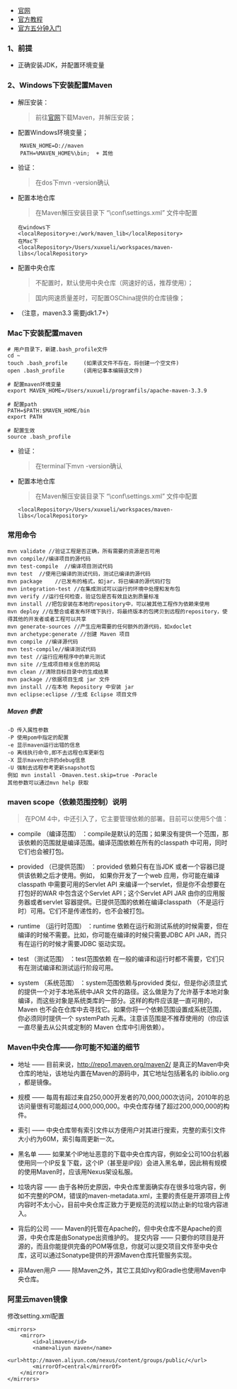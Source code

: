 - [官网](http://maven.apache.org/download.cgi)
- [官方教程](http://maven.apache.org/guides/getting-started/index.html)
- [官方五分钟入门](http://maven.apache.org/guides/getting-started/maven-in-five-minutes.html)


### 1、前提
- 正确安装JDK，并配置环境变量

### 2、Windows下安装配置Maven
* 解压安装：
    >前往[官网](http://maven.apache.org/download.cgi)下载Maven，并解压安装；
* 配置Windows环境变量；
```
    MAVEN_HOME=D://maven
    PATH=%MAVEN_HOME%\bin;  + 其他
```
* 验证：
    >在dos下mvn -version确认
* 配置本地仓库
    >在Maven解压安装目录下 “\conf\settings.xml” 文件中配置

    ```
    在windows下
    <localRepository>e:/work/maven_lib</localRepository>
    在Mac下
    <localRepository>/Users/xuxueli/workspaces/maven-libs</localRepository>
    ```
* 配置中央仓库
    > 不配置时，默认使用中央仓库（网速好的话，推荐使用）；

    > 国内网速质量差时，可配置OSChina提供的仓库镜像；

* （注意，maven3.3 需要jdk1.7+）
 
### Mac下安装配置maven

```
# 用户目录下，新建.bash_profile文件
cd ~
touch .bash_profile     (如果该文件不存在，将创建一个空文件)
open .bash_profile      (调用记事本编辑该文件)

# 配置maven环境变量
export MAVEN_HOME=/Users/xuxueli/programfils/apache-maven-3.3.9

# 配置path
PATH=$PATH:$MAVEN_HOME/bin
export PATH

# 配置生效
source .bash_profile
```

- 验证：
    >在terminal下mvn -version确认
- 配置本地仓库
    >在Maven解压安装目录下 “\conf\settings.xml” 文件中配置

    ```
    <localRepository>/Users/xuxueli/workspaces/maven-libs</localRepository>
    ```

### 常用命令
```
mvn validate //验证工程是否正确，所有需要的资源是否可用
mvn compile//编译项目的源代码
mvn test-compile  //编译项目测试代码
mvn test  //使用已编译的测试代码，测试已编译的源代码
mvn package    //已发布的格式，如jar，将已编译的源代码打包
mvn integration-test //在集成测试可以运行的环境中处理和发布包
mvn verify //运行任何检查，验证包是否有效且达到质量标准
mvn install //把包安装在本地的repository中，可以被其他工程作为依赖来使用
mvn deploy //在整合或者发布环境下执行，将最终版本的包拷贝到远程的repository，使得其他的开发者或者工程可以共享
mvn generate-sources //产生应用需要的任何额外的源代码，如xdoclet
mvn archetype:generate //创建 Maven 项目
mvn compile //编译源代码
mvn test-compile//编译测试代码
mvn test //运行应用程序中的单元测试
mvn site //生成项目相关信息的网站
mvn clean //清除目标目录中的生成结果
mvn package //依据项目生成 jar 文件
mvn install //在本地 Repository 中安装 jar
mvn eclipse:eclipse //生成 Eclipse 项目文件
```

##### Maven 参数 

    -D 传入属性参数 
    -P 使用pom中指定的配置 
    -e 显示maven运行出错的信息 
    -o 离线执行命令,即不去远程仓库更新包 
    -X 显示maven允许的debug信息 
    -U 强制去远程参考更新snapshot包 
    例如 mvn install -Dmaven.test.skip=true -Poracle 
    其他参数可以通过mvn help 获取

### maven scope（依赖范围控制）说明
>在POM 4中，<dependency>中还引入了<scope>，它主要管理依赖的部署。目前<scope>可以使用5个值：

* compile （编译范围） ：compile是默认的范围；如果没有提供一个范围，那该依赖的范围就是编译范围。编译范围依赖在所有的classpath 中可用，同时它们也会被打包。 

* provided （已提供范围） ：provided 依赖只有在当JDK 或者一个容器已提供该依赖之后才使用。例如， 如果你开发了一个web 应用，你可能在编译 classpath 中需要可用的Servlet API 来编译一个servlet，但是你不会想要在打包好的WAR 中包含这个Servlet API；这个Servlet API JAR 由你的应用服务器或者servlet 容器提供。已提供范围的依赖在编译classpath （不是运行时）可用。它们不是传递性的，也不会被打包。 

* runtime （运行时范围） ：runtime 依赖在运行和测试系统的时候需要，但在编译的时候不需要。比如，你可能在编译的时候只需要JDBC API JAR，而只有在运行的时候才需要JDBC 
驱动实现。

* test （测试范围） ：test范围依赖 在一般的编译和运行时都不需要，它们只有在测试编译和测试运行阶段可用。 

* system （系统范围） ：system范围依赖与provided 类似，但是你必须显式的提供一个对于本地系统中JAR 文件的路径。这么做是为了允许基于本地对象编译，而这些对象是系统类库的一部分。这样的构件应该是一直可用的，Maven 也不会在仓库中去寻找它。如果你将一个依赖范围设置成系统范围，你必须同时提供一个 systemPath 元素。注意该范围是不推荐使用的（你应该一直尽量去从公共或定制的 Maven 仓库中引用依赖）。


### Maven中央仓库——你可能不知道的细节 

* 地址 —— 目前来说，http://repo1.maven.org/maven2/ 是真正的Maven中央仓库的地址，该地址内置在Maven的源码中，其它地址包括著名的 ibiblio.org ，都是镜像。

* 规模 —— 每周有超过来自250,000开发者的70,000,000次访问，2010年的总访问量很有可能超过4,000,000,000。中央仓库存储了超过200,000,000的构件。

* 索引 —— 中央仓库带有索引文件以方便用户对其进行搜索，完整的索引文件大小约为60M，索引每周更新一次。

* 黑名单 —— 如果某个IP地址恶意的下载中央仓库内容，例如全公司100台机器使用同一个IP反复下载，这个IP（甚至是IP段）会进入黑名单，因此稍有规模的使用Maven时，应该用Nexus架设私服。

* 垃圾内容 —— 由于各种历史原因，中央仓库里面确实存在很多垃圾内容，例如不完整的POM，错误的maven-metadata.xml，主要的责任是开源项目上传内容时不太小心，目前中央仓库正致力于更规范的流程以防止新的垃圾内容进入。

* 背后的公司 —— Maven的托管在Apache的，但中央仓库不是Apache的资源，中央仓库是由Sonatype出资维护的。
提交内容 —— 只要你的项目是开源的，而且你能提供完备的POM等信息，你就可以提交项目文件至中央仓库，这可以通过Sonatype提供的开源Maven仓库托管服务实现。

* 非Maven用户 —— 除Maven之外，其它工具如Ivy和Gradle也使用Maven中央仓库。

### 阿里云maven镜像
修改setting.xml配置
```
<mirrors>
    <mirror>
        <id>alimaven</id>
        <name>aliyun maven</name>
        <url>http://maven.aliyun.com/nexus/content/groups/public/</url>
        <mirrorOf>central</mirrorOf>        
    </mirror>
</mirrors>
```
